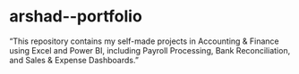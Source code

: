 # arshad--portfolio
“This repository contains my self-made projects in Accounting &amp; Finance using Excel and Power BI, including Payroll Processing, Bank Reconciliation, and Sales &amp; Expense Dashboards.”
